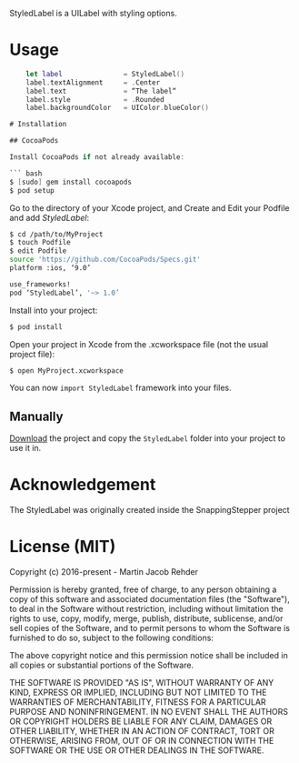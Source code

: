 
StyledLabel is a UILabel with styling options.

# Usage

```swift
    let label           	= StyledLabel()
    label.textAlignment 	= .Center
    label.text          	= “The label“
    label.style         	= .Rounded
    label.backgroundColor 	= UIColor.blueColor()

# Installation

## CocoaPods

Install CocoaPods if not already available:

``` bash
$ [sudo] gem install cocoapods
$ pod setup
```
Go to the directory of your Xcode project, and Create and Edit your Podfile and add _StyledLabel_:

``` bash
$ cd /path/to/MyProject
$ touch Podfile
$ edit Podfile
source 'https://github.com/CocoaPods/Specs.git'
platform :ios, ‘9.0’

use_frameworks!
pod ‘StyledLabel’, '~> 1.0’
```

Install into your project:

``` bash
$ pod install
```

Open your project in Xcode from the .xcworkspace file (not the usual project file):

``` bash
$ open MyProject.xcworkspace
```

You can now `import StyledLabel` framework into your files.

## Manually

[Download](https://github.com/mjrehder/StyledLabel/archive/master.zip) the project and copy the `StyledLabel` folder into your project to use it in.

# Acknowledgement

The StyledLabel was originally created inside the SnappingStepper project

# License (MIT)

Copyright (c) 2016-present - Martin Jacob Rehder

Permission is hereby granted, free of charge, to any person obtaining a copy
of this software and associated documentation files (the "Software"), to deal
in the Software without restriction, including without limitation the rights
to use, copy, modify, merge, publish, distribute, sublicense, and/or sell
copies of the Software, and to permit persons to whom the Software is
furnished to do so, subject to the following conditions:

The above copyright notice and this permission notice shall be included in
all copies or substantial portions of the Software.

THE SOFTWARE IS PROVIDED "AS IS", WITHOUT WARRANTY OF ANY KIND, EXPRESS OR
IMPLIED, INCLUDING BUT NOT LIMITED TO THE WARRANTIES OF MERCHANTABILITY,
FITNESS FOR A PARTICULAR PURPOSE AND NONINFRINGEMENT. IN NO EVENT SHALL THE
AUTHORS OR COPYRIGHT HOLDERS BE LIABLE FOR ANY CLAIM, DAMAGES OR OTHER
LIABILITY, WHETHER IN AN ACTION OF CONTRACT, TORT OR OTHERWISE, ARISING FROM,
OUT OF OR IN CONNECTION WITH THE SOFTWARE OR THE USE OR OTHER DEALINGS IN
THE SOFTWARE.
